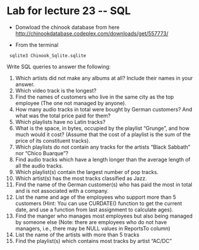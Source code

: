 # Lab for lecture 23 -- SQL

* Donwload the chinook database from here <br>
http://chinookdatabase.codeplex.com/downloads/get/557773/

* From the terminal
```
 sqlite3 Chinook_Sqlite.sqlite
```
Write SQL queries to answer the following:
1. Which artists did not make any albums at all? Include their names in your answer. <br>
2. Which video track is the longest? <br>
3. Find the names of customers who live in the same city as the top employee (The one not managed by anyone). <br>
4. How many audio tracks in total were bought by German customers? And what was the total price paid for them? <br>
5. Which playlists have no Latin tracks? <br>
6. What is the space, in bytes, occupied by the playlist “Grunge”, and how much would it cost? (Assume that the cost of a playlist is the sum of the price of its constituent tracks). <br>
7. Which playlists do not contain any tracks for the artists “Black Sabbath” nor “Chico Buarque”? <br>
8. Find audio tracks which have a length longer than the average length of all the audio tracks. <br>
9. Which playlist(s) contain the largest number of pop tracks. <br>
10. Which artist(s) has the most tracks classified as Jazz. <br>
11. Find the name of the German customer(s) who has paid the most in total and is not associated with a company. <br>
12. List the name and age of the employees who support more than 5 customers (Hint: You can use CURDATE() function to get the current date, and use a function from last assignment to calculate ages). <br>
13. Find the manger who manages most employees but also being managed by someone else (Note: there are employees who do not have managers, i.e., there may be NULL values in ReportsTo column) <br>
14. List the name of the artists with more than 5 tracks <br>
15. Find the playlist(s) which contains most tracks by artist “AC/DC” <br>

